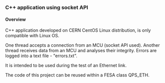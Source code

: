 ### C++ application using socket API

#### Overview

C++ application developed on CERN CentOS Linux distribution, is only compatible with Linux OS.

One thread accepts a connection from an MCU (socket API used).
Another thread receives data from an MCU and analyses their integrity. Errors are logged into a text file - "errors.txt".

It is intended to be used during the test of an Ethernet link.

The code of this project can be reused within a FESA class QPS_ETH.
